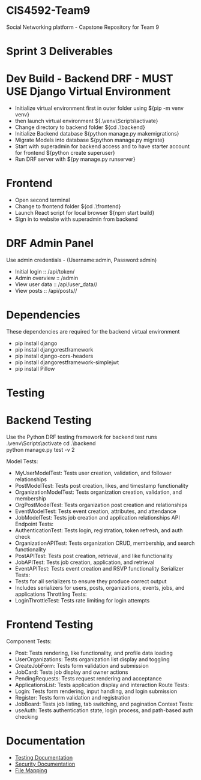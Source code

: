 # CIS4592-Team9
Social Networking platform - Capstone Repository for Team 9

# Sprint 3 Deliverables

# Dev Build - Backend DRF - MUST USE Django Virtual Environment
- Initialize virtual environment first in outer folder using ${pip -m venv venv}
- then launch virtual environment ${.\venv\Scripts\activate}
- Change directory to backend folder ${cd .\backend\}
- Initialize Backend database ${python manage.py makemigrations}
- Migrate Models into database ${python manage.py migrate}
- Start with superadmin for backend access and to have starter account for frontend ${python create superuser}
- Run DRF server with ${py manage.py runserver}

# Frontend
- Open second terminal
- Change to frontend folder ${cd .\frontend}
- Launch React script for local browser ${npm start build}
- Sign in to website with superadmin from backend

# DRF Admin Panel
Use admin credentials - (Username:admin, Password:admin)
- Initial login  ::   /api/token/
- Admin overview ::   /admin
- View user data ::   /api/user_data/<username>/
- View posts     ::   /api/posts/<username>/

# Dependencies
These dependencies are required for the backend virtual environment
- pip install django
- pip install djangorestframework
- pip install django-cors-headers
- pip install djangorestframework-simplejwt
- pip install Pillow

# Testing
# Backend Testing
Use the Python DRF testing framework for backend test runs
 .\venv\Scripts\activate
 cd .\backend\
 python manage.py test -v 2

Model Tests:
- MyUserModelTest: Tests user creation, validation, and follower relationships
- PostModelTest: Tests post creation, likes, and timestamp functionality
- OrganizationModelTest: Tests organization creation, validation, and membership
- OrgPostModelTest: Tests organization post creation and relationships
- EventModelTest: Tests event creation, attributes, and attendance
- JobModelTest: Tests job creation and application relationships
API Endpoint Tests:
- AuthenticationTest: Tests login, registration, token refresh, and auth check
- OrganizationAPITest: Tests organization CRUD, membership, and search functionality
- PostAPITest: Tests post creation, retrieval, and like functionality
- JobAPITest: Tests job creation, application, and retrieval
- EventAPITest: Tests event creation and RSVP functionality
Serializer Tests:
- Tests for all serializers to ensure they produce correct output
- Includes serializers for users, posts, organizations, events, jobs, and applications
Throttling Tests:
- LoginThrottleTest: Tests rate limiting for login attempts

# Frontend Testing
Component Tests:
- Post: Tests rendering, like functionality, and profile data loading
- UserOrganizations: Tests organization list display and toggling
- CreateJobForm: Tests form validation and submission
- JobCard: Tests job display and owner actions
- PendingRequests: Tests request rendering and acceptance
- ApplicationsList: Tests application display and interaction
Route Tests:
- Login: Tests form rendering, input handling, and login submission
- Register: Tests form validation and registration
- JobBoard: Tests job listing, tab switching, and pagination
Context Tests:
- useAuth: Tests authentication state, login process, and path-based auth checking

# Documentation
- [Testing Documentation](./documentation/test-coverage.md)
- [Security Documentation](./documentation/security-approach.md)
- [File Mapping](./documentation/project_file_map.md)